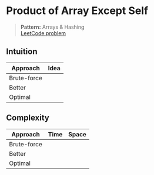 # Product of Array Except Self

> **Pattern:** Arrays & Hashing  
> [LeetCode problem](https://leetcode.com/problems/product-of-array-except-self/)

## Intuition

| Approach | Idea |
|----------|------|
| Brute-force | |
| Better | |
| Optimal | |

## Complexity

| Approach  | Time | Space |
|-----------|------|-------|
| Brute-force |  |  |
| Better |  |  |
| Optimal |  |  |

